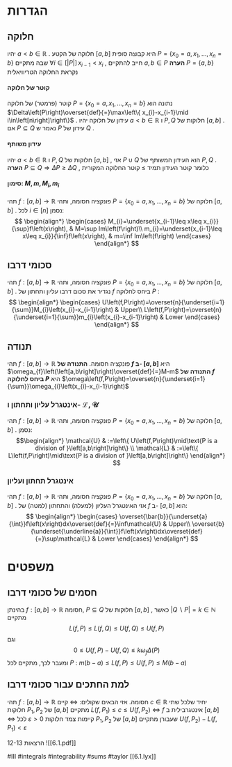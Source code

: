 # הגדרות 
 
## חלוקה 
 יהיו $a<b\in\mathbb{R}$ . חלוקה של הקטע $\left[a,b\right]$ היא קבוצה סופית $P=\left\{ x_{0}=a,x_{1},\dots,x_{n}=b\right\}$ שבה מתקיים $\forall i\in\left[\left|P\right|\right]\,x_{i-1}<x_{i}$ , חייב להתקיים $a,b\in P$ 
 **הערה** $P=\left\{ a,b\right\}$ נקראת החלוקה הטריוויאלית 
 
#### קוטר של חלוקה 
 קוטר (פרמטר) של חלוקה $P=\left\{ x_{0}=a,x_{1},\dots,x_{n}=b\right\}$ נתונה הוא $\Delta\left(P\right)\overset{def}{=}\max\left\{ x_{i}-x_{i-1}\mid i\in\left[n\right]\right\}$ . 
 עידון של חלוקה 
 יהיו $a<b\in\mathbb{R}$ ו $P,Q$ חלוקות של $\left[a,b\right]$ . אם $P\subseteq Q$ נאמר ש $P$ עידון של $Q$ . 
#### עידון משותף 
 יהיו $a<b\in\mathbb{R}$ ו $P,Q$ חלוקות של $\left[a,b\right]$ , אזי $P\cup Q$ הוא העידון המשותף של $P,Q$ . 
 **הערה**
	  $P\subseteq Q\Rightarrow\Delta P\geq\Delta Q$ , כלומר קוטר העידון תמיד $\geq$ קוטר החלוקה המקורית 
#### סימון: $M,m,M_{i},m_{i}$ 
  תהי $f:\left[a,b\right]\rightarrow\mathbb{R}$ פונקציה חסומה, ותהי $P=\left\{ x_{0}=a,x_{1},\dots,x_{n}=b\right\}$ חלוקה של $\left[a,b\right]$ . לכל $i\in\left[n\right]$ נסמן: $$
 \begin{align*} \begin{cases} M_{i}=\underset{x_{i-1}\leq x\leq x_{i}}{\sup}f\left(x\right), & M=\sup Im\left(f\right)\\ m_{i}=\underset{x_{i-1}\leq x\leq x_{i}}{\inf}f\left(x\right), & m=\inf Im\left(f\right) \end{cases} \end{align*} $$
## סכומי דרבו 
 תהי $f:\left[a,b\right]\rightarrow\mathbb{R}$ פונקציה חסומה, ותהי $P=\left\{ x_{0}=a,x_{1},\dots,x_{n}=b\right\}$ חלוקה של $\left[a,b\right]$ . 
 נגדיר את סכום דרבו עליון ותחתון של $f$ ביחס לחלוקה $P$ : $$
 \begin{align*} \begin{cases} U\left(f,P\right)=\overset{n}{\underset{i=1}{\sum}}M_{i}\left(x_{i}-x_{i-1}\right) & Upper\\ L\left(f,P\right)=\overset{n}{\underset{i=1}{\sum}}m_{i}\left(x_{i}-x_{i-1}\right) & Lower \end{cases} \end{align*} $$

## תנודה 
 תהי $f:\left[a,b\right]\rightarrow\mathbb{R}$ פונקציה חסומה. 
 **התנודה של $f$ ב- $\left[a,b\right]$** היא $\omega_{f}\left(\left[a,b\right]\right)\overset{def}{=}M-m$ 
 **התנודה של $f$ ביחס לחלוקה $P$** היא $\omega\left(f,P\right)=\overset{n}{\underset{i=1}{\sum}}\omega_{i}\left(x_{i}-x_{i-1}\right)$ 
### אינטגרל עליון ותחתון ו- $\mathbf{\mathcal{L},\mathcal{U}}$ 
 תהי $f:\left[a,b\right]\rightarrow\mathbb{R}$ פונקציה חסומה, ותהי $P=\left\{ x_{0}=a,x_{1},\dots,x_{n}=b\right\}$ חלוקה של $\left[a,b\right]$ . נסמן: 
 $$\begin{align*}  
\mathcal{U} & :=\left\{ U\left(f,P\right)\mid\text{P is a division of }\left[a,b\right]\right\} \\  
\mathcal{L} & :=\left\{ L\left(f,P\right)\mid\text{P is a division of }\left[a,b\right]\right\}   
\end{align*}
 $$
  
### אינטגרל תחתון ועליון 
 תהי $f:\left[a,b\right]\rightarrow\mathbb{R}$ פונקציה חסומה, ותהי $P=\left\{ x_{0}=a,x_{1},\dots,x_{n}=b\right\}$ חלוקה של $\left[a,b\right]$ . אזי האינטגרל העליון (למעלה) והתחתון (למטה) של $f$ ב- $\left[a,b\right]$ הוא: $$
 \begin{align*} \begin{cases} \overset{\bar{b}}{\underset{a}{\int}}f\left(x\right)dx\overset{def}{=}\inf\mathcal{U} & Upper\\ \overset{b}{\underset{\underline{a}}{\int}}f\left(x\right)dx\overset{def}{=}\sup\mathcal{L} & Lower \end{cases} \end{align*} $$
 
 
# משפטים 

## חסמים של סכומי דרבו 
 בהינתן $f:\left[a,b\right]\rightarrow\mathbb{R}$ חסומה, $P\subseteq Q$ חלוקות של $\left[a,b\right]$ , כאשר $\left|Q\backslash P\right|=k\in\mathbb{N}$ מתקיים $$L\left(f,P\right)\leq L\left(f,Q\right)\leq U\left(f,Q\right)\leq U\left(f,P\right)$$
  וגם $$0\leq U\left(f,P\right)-U\left(f,Q\right)\leq k\omega_{f}\Delta\left(P\right)$$ 
 ומעבר לכך, מתקיים לכל $P$ : $m\left(b-a\right)\leq L\left(f,P\right)\leq U\left(f,P\right)\leq M\left(b-a\right)$ 
 
## למת החתכים עבור סכומי דרבו 
 תהי $f:\left[a,b\right]\rightarrow\mathbb{R}$ חסומה. אזי הבאים שקולים: 
 $\iff$ קיים $c\in\mathbb{R}$ יחיד שלכל שתי חלוקות $P_{1},P_{2}$ של $\left[a,b\right]$ מתקיים $L\left(f,P_{1}\right)\leq c\leq U\left(f,P_{2}\right)$ 
  $\iff$ $f$ אינטגרבילית ב $\left[a,b\right]$ 
 $\iff$ לכל $\varepsilon>0$ קיימות צמד חלוקות $P_{1},P_{2}$ של $\left[a,b\right]$ שעבורן מתקיים $U\left(f,P_{2}\right)-L\left(f,P_{1}\right)<\varepsilon$ 
 
הרצאות 12-13
![[6.1.pdf]]

#III #integrals #integrability #sums #taylor
[[6.1.lyx]]
